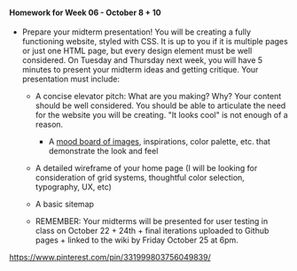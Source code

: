#### Homework for Week 06 - October 8 + 10

* Prepare your midterm presentation! You will be creating a fully functioning website, styled with CSS. It is up to you if it is multiple pages or just one HTML page, but every design element must be well considered. On Tuesday and Thursday next week, you will have 5 minutes to present your midterm ideas and getting critique. Your presentation must include:

  * A concise elevator pitch: What are you making? Why? Your content should be well considered. You should be able to articulate the need for the website you will be creating. "It looks cool" is not enough of a reason.

	* A [mood board of images](https://www.smartbugmedia.com/blog/what-is-a-mood-board-and-how-can-it-influence-my-website-design), inspirations, color palette, etc. that demonstrate the look and feel

  * A detailed wireframe of your home page (I will be looking for consideration of grid systems, thoughtful color selection, typography, UX, etc)

  * A basic sitemap

  * REMEMBER: Your midterms will be presented for user testing in class on October 22 + 24th + final iterations uploaded to Github pages + linked to the wiki by Friday October 25 at 6pm.


https://www.pinterest.com/pin/331999803756049839/
